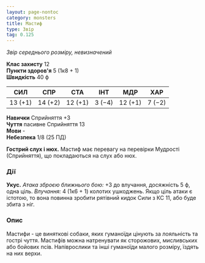 ```yaml
---
layout: page-nontoc
category: monsters
title: Мастиф
type: Звір
tag: 0.125
---
```


_Звір середнього розміру, невизначений_

**Клас захисту** 12    
**Пункти здоров'я** 5 (1к8 + 1)    
**Швидкість** 40 ф

| СИЛ     | СПР     | СТА     | ІНТ    | МДР     | ХАР    |
| ------- | ------- | ------- | ------ | ------- | ------ |
| 13 (+1) | 14 (+2) | 12 (+1) | 3 (−4) | 12 (+1) | 7 (−2) |

**Навички** Сприйняття +3    
**Чуття** пасивне Сприйняття 13    
**Мови** -    
**Небезпека** 1/8 (25 ПД)

**Гострий слух і нюх.** Мастиф має перевагу на перевірки Мудрості (Сприйняття), що покладаються на слух або нюх.

### Дії
**Укус.** _Атака зброєю ближнього бою:_ +3 до влучання, досяжність 5 ф, одна ціль. _Влучання:_ 4 (1к6 + 1) колотих ушкоджень. Якщо ціль атаки є істотою, то вона повинна зробити рятівний кидок Сили з КС 11, або буде збита з ніг.

### Опис
Мастифи - це виняткові собаки, яких гуманоїди цінують за лояльність та гострі чуття. Мастифів можна натренувати як сторожових, мисливських або бойових псів. Напіврослики та інші гуманоїди малого розміру, їздять на них верхи. 
